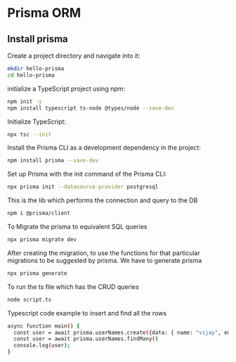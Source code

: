 # Prisma ORM

## Install prisma 

Create a project directory and navigate into it:

```sh
mkdir hello-prisma
cd hello-prisma
```

initialize a TypeScript project using npm:

```sh
npm init -y
npm install typescript ts-node @types/node --save-dev
```

Initialize TypeScript:

```sh
npx tsc --init
```

Install the Prisma CLI as a development dependency in the project:

```sh
npm install prisma --save-dev
```

Set up Prisma with the init command of the Prisma CLI:

```sh
npx prisma init --datasource-provider postgresql
```

This is the lib which performs the connection and query to the DB

```sh
npm i @prisma/client
```

To Migrate the prisma to equivalent SQL queries

```sh
npx prisma migrate dev
```
After creating the migration, to use the functions for that particular migrations to be suggested by prisma. We have to generate prisma

```sh
npx prisma generate
```

To run the ts file which has the CRUD queries
```sh
node script.ts
```

Typescript code example to insert and find all the rows

```sh
async function main() {
  const user = await prisma.userNames.create({data: { name: "vijay", email: "vijay@gmail.com" }, });
  const user = await prisma.userNames.findMany()
  console.log(user);
}
```